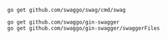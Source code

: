 `go get github.com/swaggo/swag/cmd/swag`

`go get github.com/swaggo/gin-swagger`<br>
`go get github.com/swaggo/gin-swagger/swaggerFiles`